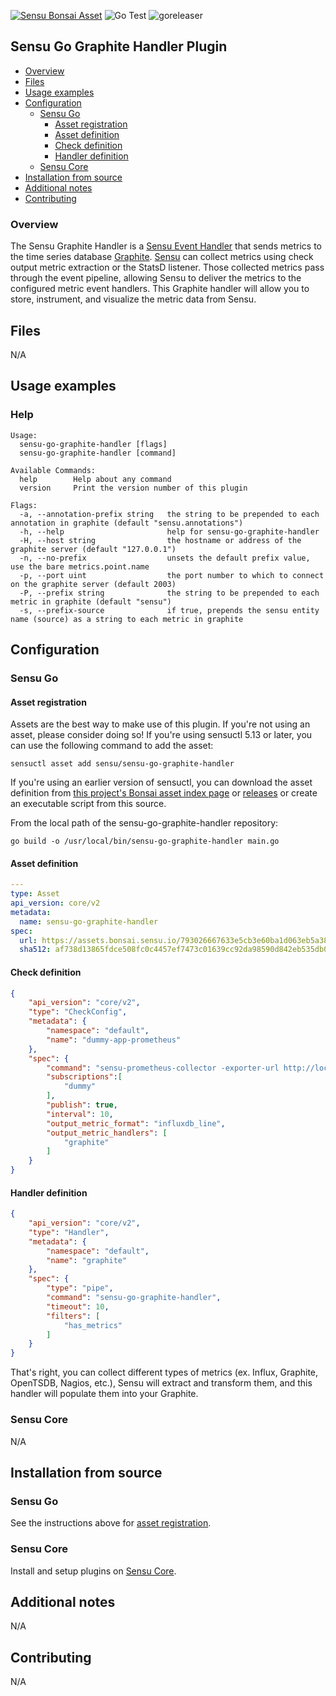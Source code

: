 [![Sensu Bonsai Asset](https://img.shields.io/badge/Bonsai-Download%20Me-brightgreen.svg?colorB=89C967&logo=sensu)](https://bonsai.sensu.io/assets/sensu/sensu-go-graphite-handler)
![Go Test](https://github.com/sensu/sensu-go-graphite-handler/workflows/Go%20Test/badge.svg)
![goreleaser](https://github.com/sensu/sensu-go-graphite-handler/workflows/goreleaser/badge.svg)

## Sensu Go Graphite Handler Plugin

- [Overview](#overview)
- [Files](#files)
- [Usage examples](#usage-examples)
- [Configuration](#configuration)
  - [Sensu Go](#sensu-go)
    - [Asset registration](#asset-registration)
    - [Asset definition](#asset-definition)
    - [Check definition](#check-definition)
    - [Handler definition](#handler-definition)
  - [Sensu Core](#sensu-core)
- [Installation from source](#installation-from-source)
- [Additional notes](#additional-notes)
- [Contributing](#contributing)

### Overview

The Sensu Graphite Handler is a [Sensu Event Handler][3] that sends metrics to the time series database [Graphite][2]. [Sensu][1] can collect metrics using check output metric extraction or the StatsD listener. Those collected metrics
pass through the event pipeline, allowing Sensu to deliver the metrics to the configured metric event handlers. This Graphite handler will allow you to store, instrument, and visualize the metric data from Sensu.

## Files

N/A

## Usage examples

### Help

```
Usage:
  sensu-go-graphite-handler [flags]
  sensu-go-graphite-handler [command]

Available Commands:
  help        Help about any command
  version     Print the version number of this plugin

Flags:
  -a, --annotation-prefix string   the string to be prepended to each annotation in graphite (default "sensu.annotations")
  -h, --help                       help for sensu-go-graphite-handler
  -H, --host string                the hostname or address of the graphite server (default "127.0.0.1")
  -n, --no-prefix                  unsets the default prefix value, use the bare metrics.point.name
  -p, --port uint                  the port number to which to connect on the graphite server (default 2003)
  -P, --prefix string              the string to be prepended to each metric in graphite (default "sensu")
  -s, --prefix-source              if true, prepends the sensu entity name (source) as a string to each metric in graphite
```

## Configuration
### Sensu Go
#### Asset registration

Assets are the best way to make use of this plugin. If you're not using an asset, please consider doing so! If you're using sensuctl 5.13 or later, you can use the following command to add the asset: 

`sensuctl asset add sensu/sensu-go-graphite-handler`

If you're using an earlier version of sensuctl, you can download the asset definition from [this project's Bonsai asset index page][5] or [releases][4] or create an executable script from this source.

From the local path of the sensu-go-graphite-handler repository:
```
go build -o /usr/local/bin/sensu-go-graphite-handler main.go
```

#### Asset definition

```yaml
---
type: Asset
api_version: core/v2
metadata:
  name: sensu-go-graphite-handler
spec:
  url: https://assets.bonsai.sensu.io/793026667633e5cb3e60ba1d063eb5a38ac9cd6b/sensu-go-graphite-handler_0.3.0_linux_amd64.tar.gz
  sha512: af738d13865fdce508fc0c4457ef7473c01639cc92da98590d842eb535db0b51bccdef5c310adf0135b5e3b3677487fe7a1b4370ae3028367bc8117c3fb1824c
```

#### Check definition

```json
{
    "api_version": "core/v2",
    "type": "CheckConfig",
    "metadata": {
        "namespace": "default",
        "name": "dummy-app-prometheus"
    },
    "spec": {
        "command": "sensu-prometheus-collector -exporter-url http://localhost:8080/metrics",
        "subscriptions":[
            "dummy"
        ],
        "publish": true,
        "interval": 10,
        "output_metric_format": "influxdb_line",
        "output_metric_handlers": [
            "graphite"
        ]
    }
}
```

#### Handler definition

```json
{
    "api_version": "core/v2",
    "type": "Handler",
    "metadata": {
        "namespace": "default",
        "name": "graphite"
    },
    "spec": {
        "type": "pipe",
        "command": "sensu-go-graphite-handler",
        "timeout": 10,
        "filters": [
            "has_metrics"
        ]
    }
}
```

That's right, you can collect different types of metrics (ex. Influx, Graphite, OpenTSDB, Nagios, etc.), Sensu will extract and transform them, and this handler will populate them into your Graphite.

### Sensu Core

N/A

## Installation from source

### Sensu Go

See the instructions above for [asset registration][7].

### Sensu Core

Install and setup plugins on [Sensu Core][6].

## Additional notes

N/A

## Contributing

N/A

[1]: https://github.com/sensu/sensu-go
[2]: https://graphiteapp.org
[3]: https://docs.sensu.io/sensu-go/latest/reference/handlers/#how-do-sensu-handlers-work
[4]: https://github.com/sensu/sensu-go-graphite-handler/releases
[5]: https://bonsai.sensu.io/assets/sensu/sensu-go-graphite-handler
[6]: https://docs.sensu.io/sensu-core/latest/installation/installing-plugins/
[7]: #asset-registration
